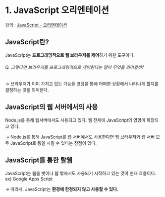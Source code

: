 # 1. JavaScript 오리엔테이션

강의 : [JavaScript - 오리엔테이션](https://www.youtube.com/watch?v=PZIPsKgWJiw&list=PLuHgQVnccGMA4uSig3hCjl7wTDeyIeZVU)

## JavaScript란?
JavaScript는 **프로그래밍적으로 웹 브라우저를 제어**하기 위한 도구이다.

###### Q. 그렇다면 브라우저를 프로그래밍적으로 제어한다는 말이 무엇을 의미할까?

→ 브라우저가 이미 가지고 있는 기능을 코딩을 통해 어떠한 상황에서 나타나게 할지를 결정하는 것을 의미한다.

## JavaScript의 웹 서버에서의 사용
Node.js를 통해 웹서버에서도 사용되고 있다. 웹 전체에 JavaScript의 영향이 확장되고 있다.

→ Node.js를 통해 JavaScript를 웹 서버에서도 사용한다면 웹 브라우저와 웹 서버 모두 JavaScript로 통일 시킬 수 있다는 장점이 있다.

## JavaScript를 통한 탈웹
JavaScript는 웹을 벗어나 웹 밖에서도 사용되기 시작하고 있는 것이 현재 흐름이다. ex) Google Apps Script

→ 따라서, JavaScript는 **환경에 한정되지 않고 사용할 수 있다.**
